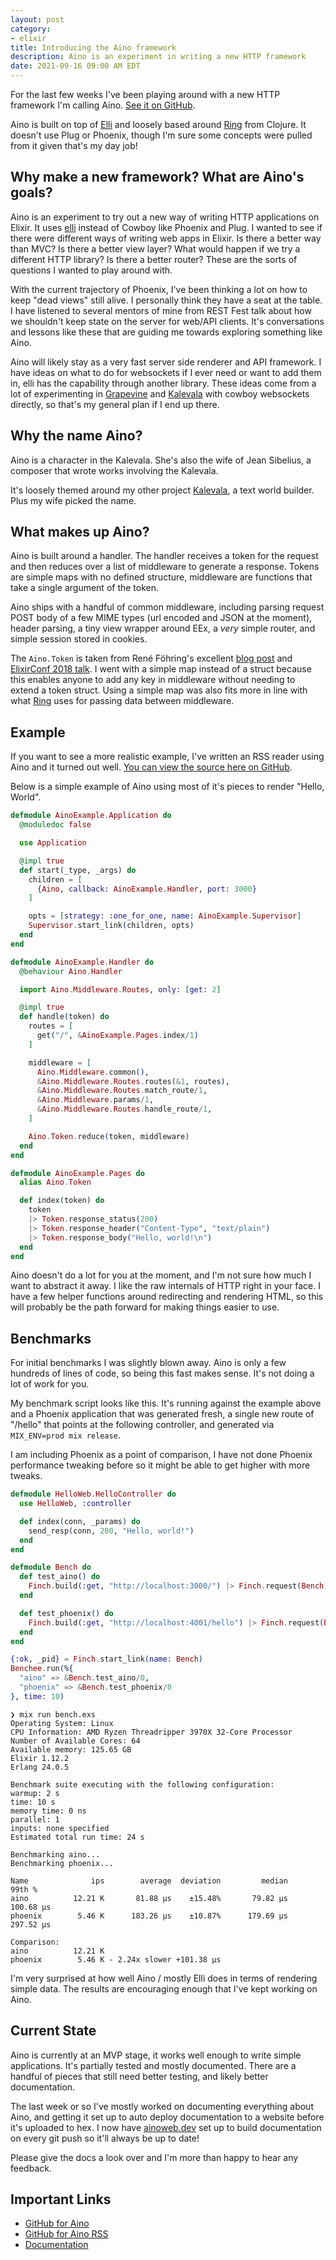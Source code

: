 ```yaml
---
layout: post
category:
- elixir
title: Introducing the Aino framework
description: Aino is an experiment in writing a new HTTP framework
date: 2021-09-16 09:00 AM EDT
---
```


For the last few weeks I've been playing around with a new HTTP framework I'm calling Aino. [See it on GitHub](https://github.com/oestrich/aino).

Aino is built on top of [Elli][elli] and loosely based around [Ring][ring] from Clojure. It doesn't use Plug or Phoenix, though I'm sure some concepts were pulled from it given that's my day job!

## Why make a new framework? What are Aino's goals?

Aino is an experiment to try out a new way of writing HTTP applications on Elixir. It uses [elli][elli] instead of Cowboy like Phoenix and Plug. I wanted to see if there were different ways of writing web apps in Elixir. Is there a better way than MVC? Is there a better view layer? What would happen if we try a different HTTP library? Is there a better router? These are the sorts of questions I wanted to play around with.

With the current trajectory of Phoenix, I've been thinking a lot on how to keep "dead views" still alive. I personally think they have a seat at the table. I have listened to several mentors of mine from REST Fest talk about how we shouldn't keep state on the server for web/API clients. It's conversations and lessons like these that are guiding me towards exploring something like Aino.

Aino will likely stay as a very fast server side renderer and API framework. I have ideas on what to do for websockets if I ever need or want to add them in, elli has the capability through another library. These ideas come from a lot of experimenting in [Grapevine](https://github.com/oestrich/grapevine) and [Kalevala](https://github.com/oestrich/kalevala) with cowboy websockets directly, so that's my general plan if I end up there.

## Why the name Aino?

Aino is a character in the Kalevala. She's also the wife of Jean Sibelius, a composer that wrote works involving the Kalevala.

It's loosely themed around my other project [Kalevala](https://github.com/oestrich/kalevala), a text world builder. Plus my wife picked the name.

## What makes up Aino?

Aino is built around a handler. The handler receives a token for the request and then reduces over a list of middleware to generate a response. Tokens are simple maps with no defined structure, middleware are functions that take a single argument of the token.

Aino ships with a handful of common middleware, including parsing request POST body of a few MIME types (url encoded and JSON at the moment), header parsing, a tiny view wrapper around EEx, a _very_ simple router, and simple session stored in cookies.

The `Aino.Token` is taken from René Föhring's excellent [blog post](http://rrrene.org/2018/04/30/flow-elixir-token-approach-pros-and-cons/) and [ElixirConf 2018 talk](https://www.youtube.com/watch?v=ycpNi701aCs). I went with a simple map instead of a struct because this enables anyone to add any key in middleware without needing to extend a token struct. Using a simple map was also fits more in line with what [Ring][ring] uses for passing data between middleware.

## Example

If you want to see a more realistic example, I've written an RSS reader using Aino and it turned out well. [You can view the source here on GitHub](https://github.com/oestrich/aino-rss).

Below is a simple example of Aino using most of it's pieces to render "Hello, World".

```elixir
defmodule AinoExample.Application do
  @moduledoc false

  use Application

  @impl true
  def start(_type, _args) do
    children = [
      {Aino, callback: AinoExample.Handler, port: 3000}
    ]

    opts = [strategy: :one_for_one, name: AinoExample.Supervisor]
    Supervisor.start_link(children, opts)
  end
end

defmodule AinoExample.Handler do
  @behaviour Aino.Handler

  import Aino.Middleware.Routes, only: [get: 2]

  @impl true
  def handle(token) do
    routes = [
      get("/", &AinoExample.Pages.index/1)
    ]

    middleware = [
      Aino.Middleware.common(),
      &Aino.Middleware.Routes.routes(&1, routes),
      &Aino.Middleware.Routes.match_route/1,
      &Aino.Middleware.params/1,
      &Aino.Middleware.Routes.handle_route/1,
    ]

    Aino.Token.reduce(token, middleware)
  end
end

defmodule AinoExample.Pages do
  alias Aino.Token

  def index(token) do
    token
    |> Token.response_status(200)
    |> Token.response_header("Content-Type", "text/plain")
    |> Token.response_body("Hello, world!\n")
  end
end
```

Aino doesn't do a lot for you at the moment, and I'm not sure how much I want to abstract it away. I like the raw internals of HTTP right in your face. I have a few helper functions around redirecting and rendering HTML, so this will probably be the path forward for making things easier to use.

## Benchmarks

For initial benchmarks I was slightly blown away. Aino is only a few hundreds of lines of code, so being this fast makes sense. It's not doing a lot of work for you.

My benchmark script looks like this. It's running against the example above and a Phoenix application that was generated fresh, a single new route of "/hello" that points at the following controller, and generated via `MIX_ENV=prod mix release`.

I am including Phoenix as a point of comparison, I have not done Phoenix performance tweaking before so it might be able to get higher with more tweaks.

```elixir
defmodule HelloWeb.HelloController do
  use HelloWeb, :controller

  def index(conn, _params) do
    send_resp(conn, 200, "Hello, world!")
  end
end
```

```elixir
defmodule Bench do
  def test_aino() do
    Finch.build(:get, "http://localhost:3000/") |> Finch.request(Bench)
  end

  def test_phoenix() do
    Finch.build(:get, "http://localhost:4001/hello") |> Finch.request(Bench)
  end
end

{:ok, _pid} = Finch.start_link(name: Bench)
Benchee.run(%{
  "aino" => &Bench.test_aino/0,
  "phoenix" => &Bench.test_phoenix/0
}, time: 10)
```

```
❯ mix run bench.exs
Operating System: Linux
CPU Information: AMD Ryzen Threadripper 3970X 32-Core Processor
Number of Available Cores: 64
Available memory: 125.65 GB
Elixir 1.12.2
Erlang 24.0.5

Benchmark suite executing with the following configuration:
warmup: 2 s
time: 10 s
memory time: 0 ns
parallel: 1
inputs: none specified
Estimated total run time: 24 s

Benchmarking aino...
Benchmarking phoenix...

Name              ips        average  deviation         median         99th %
aino          12.21 K       81.88 μs    ±15.48%       79.82 μs      100.68 μs
phoenix        5.46 K      183.26 μs    ±10.87%      179.69 μs      297.52 μs

Comparison: 
aino          12.21 K
phoenix        5.46 K - 2.24x slower +101.38 μs
```

I'm very surprised at how well Aino / mostly Elli does in terms of rendering simple data. The results are encouraging enough that I've kept working on Aino.

## Current State

Aino is currently at an MVP stage, it works well enough to write simple applications. It's partially tested and mostly documented. There are a handful of pieces that still need better testing, and likely better documentation.

The last week or so I've mostly worked on documenting everything about Aino, and getting it set up to auto deploy documentation to a website before it's uploaded to hex. I now have [ainoweb.dev](https://ainoweb.dev) set up to build documentation on every git push so it'll always be up to date!

Please give the docs a look over and I'm more than happy to hear any feedback.

## Important Links

- [GitHub for Aino](https://github.com/oestrich/aino)
- [GitHub for Aino RSS](https://github.com/oestrich/aino-rss)
- [Documentation](https://ainoweb.dev/)

[elli]: https://github.com/elli-lib/elli
[ring]: https://github.com/ring-clojure/ring
